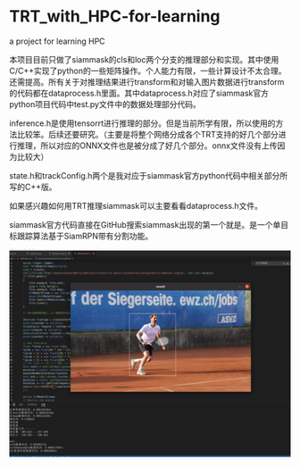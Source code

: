 # TRT_with_HPC-for-learning
a project for learning HPC


本项目目前只做了siammask的cls和loc两个分支的推理部分和实现。其中使用C/C++实现了python的一些矩阵操作。个人能力有限，一些计算设计不太合理。还需提高。所有关于对推理结果进行transform和对输入图片数据进行transform的代码都在dataprocess.h里面。其中dataprocess.h对应了siammask官方python项目代码中test.py文件中的数据处理部分代码。


inference.h是使用tensorrt进行推理的部分。但是当前所学有限，所以使用的方法比较笨。后续还要研究。（主要是将整个网络分成各个TRT支持的好几个部分进行推理，所以对应的ONNX文件也是被分成了好几个部分。onnx文件没有上传因为比较大）

state.h和trackConfig.h两个是我对应于siammask官方python代码中相关部分所写的C++版。

如果感兴趣如何用TRT推理siammask可以主要看看dataprocess.h文件。

siammask官方代码直接在GitHub搜索siammask出现的第一个就是。是一个单目标跟踪算法基于SiamRPN带有分割功能。

![image](qwe.png)

